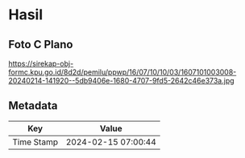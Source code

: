 # Hasil

## Foto C Plano

https://sirekap-obj-formc.kpu.go.id/8d2d/pemilu/ppwp/16/07/10/10/03/1607101003008-20240214-141920--5db9406e-1680-4707-9fd5-2642c46e373a.jpg


## Metadata

| Key        | Value               |
| ---------- | ------------------- |
| Time Stamp | 2024-02-15 07:00:44 |



